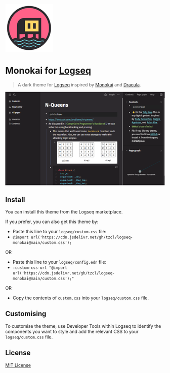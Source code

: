 <img src="icon.svg" alt="Icon" width="150" height="150">

# Monokai for [Logseq](http://logseq.com)

> A dark theme for [Logseq](http://logseq.com) inspired by [Monokai](https://monokai.pro/) and [Dracula](https://draculatheme.com/).

<img src="screencap.png" alt="Screenshot">

## Install

You can install this theme from the Logseq marketplace.

If you prefer, you can also get this theme by:

- Paste this line to your `logseq/custom.css` file:
- `@import url('https://cdn.jsdelivr.net/gh/tzcl/logseq-monokai@main/custom.css');`

OR

- Paste this line to your `logseq/config.edn` file:
- `:custom-css-url "@import url('https://cdn.jsdelivr.net/gh/tzcl/logseq-monokai@main/custom.css');"`

OR

- Copy the contents of `custom.css` into your `logseq/custom.css` file.

## Customising

To customise the theme, use Developer Tools within Logseq to identify the components you want to style and add the relevant CSS to your `logseq/custom.css` file.

## License

[MIT License](./LICENSE)
